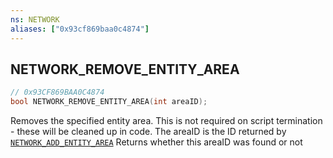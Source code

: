 ```yaml
---
ns: NETWORK
aliases: ["0x93cf869baa0c4874"]
---
```

## NETWORK_REMOVE_ENTITY_AREA

```c
// 0x93CF869BAA0C4874
bool NETWORK_REMOVE_ENTITY_AREA(int areaID);
```

Removes the specified entity area. This is not required on script termination - these will be cleaned up in code. The areaID is the ID returned by [`NETWORK_ADD_ENTITY_AREA`](#_0x494C8FB299290269) Returns whether this areaID was found or not

